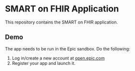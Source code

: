 # SMART on FHIR Application


This repository contains the SMART on FHIR application. 
## Demo

The app needs to be run in the Epic sandbox. Do the following:

1. Log in/create a new account at [open.epic.com](https://open.epic.com/) 
2. Register your app and launch it.